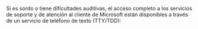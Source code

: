 <Token xmlns:xlink="http://www.w3.org/1999/xlink">Si es sordo o tiene dificultades auditivas, el acceso completo a los servicios de soporte y de atención al cliente de Microsoft están disponibles a través de un servicio de teléfono de texto (TTY/TDD):</Token>

<!--HONumber=Jul16_HO3-->


